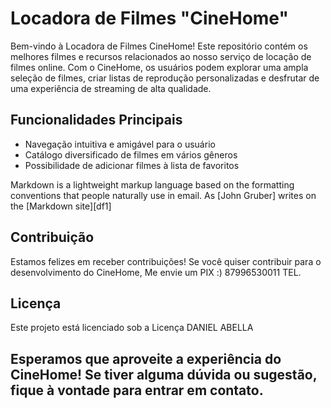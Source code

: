 # Locadora de Filmes "CineHome"

Bem-vindo à Locadora de Filmes CineHome! Este repositório contém os melhores filmes e recursos relacionados ao nosso serviço de locação de filmes online. Com o CineHome, os usuários podem explorar uma ampla seleção de filmes, criar listas de reprodução personalizadas e desfrutar de uma experiência de streaming de alta qualidade.

## Funcionalidades Principais

- Navegação intuitiva e amigável para o usuário
- Catálogo diversificado de filmes em vários gêneros
- Possibilidade de adicionar filmes à lista de favoritos

Markdown is a lightweight markup language based on the formatting conventions
that people naturally use in email.
As [John Gruber] writes on the [Markdown site][df1]

## Contribuição
Estamos felizes em receber contribuições! Se você quiser contribuir para o desenvolvimento do CineHome, Me envie um PIX :)
87996530011 TEL.


## Licença
Este projeto está licenciado sob a Licença DANIEL ABELLA

## Esperamos que aproveite a experiência do CineHome! Se tiver alguma dúvida ou sugestão, fique à vontade para entrar em contato.


